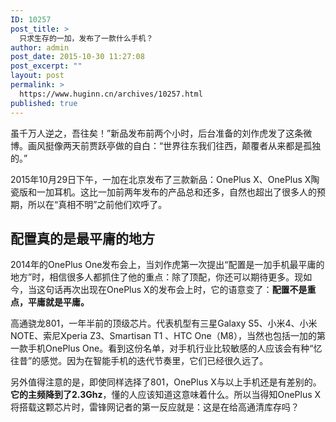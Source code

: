 ```yaml
---
ID: 10257
post_title: >
  只求生存的一加，发布了一款什么手机？
author: admin
post_date: 2015-10-30 11:27:08
post_excerpt: ""
layout: post
permalink: >
  https://www.huginn.cn/archives/10257.html
published: true
---
```

虽千万人逆之，吾往矣！”新品发布前两个小时，后台准备的刘作虎发了这条微博。画风挺像两天前贾跃亭做的自白：“世界往东我们往西，颠覆者从来都是孤独的。”

2015年10月29日下午，一加在北京发布了三款新品：OnePlus X、OnePlus X陶瓷版和一加耳机。这比一加前两年发布的产品总和还多，自然也超出了很多人的预期，所以在“真相不明”之前他们欢呼了。
<h2>配置真的是最平庸的地方</h2>
2014年的OnePlus One发布会上，当刘作虎第一次提出“配置是一加手机最平庸的地方”时，相信很多人都抓住了他的重点：除了顶配，你还可以期待更多。现如今，当这句话再次出现在OnePlus X的发布会上时，它的语意变了：<strong>配置不是重点，平庸就是平庸。</strong>

高通骁龙801，一年半前的顶级芯片。代表机型有三星Galaxy S5、小米4、小米NOTE、索尼Xperia Z3、Smartisan T1 、HTC One（M8），当然也包括一加的第一款手机OnePlus One。看到这份名单，对手机行业比较敏感的人应该会有种“忆往昔”的感觉。因为在智能手机的迭代节奏里，它们已经很久远了。

另外值得注意的是，即使同样选择了801，OnePlus X与以上手机还是有差别的。<strong>它的主频降到了2.3Ghz</strong>，懂的人应该知道这意味着什么。所以当得知OnePlus X将搭载这颗芯片时，雷锋网记者的第一反应就是：这是在给高通清库存吗？